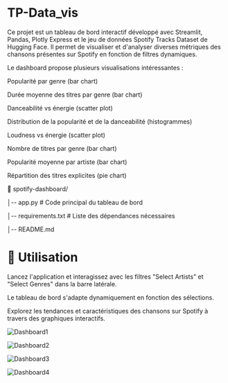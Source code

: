 # TP-Data_vis

Ce projet est un tableau de bord interactif développé avec Streamlit, Pandas, Plotly Express et le jeu de données Spotify Tracks Dataset de Hugging Face. 
Il permet de visualiser et d'analyser diverses métriques des chansons présentes sur Spotify en fonction de filtres dynamiques.

Le dashboard propose plusieurs visualisations intéressantes :

Popularité par genre (bar chart)

Durée moyenne des titres par genre (bar chart)

Danceabilité vs énergie (scatter plot)

Distribution de la popularité et de la danceabilité (histogrammes)

Loudness vs énergie (scatter plot)

Nombre de titres par genre (bar chart)

Popularité moyenne par artiste (bar chart)

Répartition des titres explicites (pie chart)

📁 spotify-dashboard/

│-- app.py             # Code principal du tableau de bord

│-- requirements.txt   # Liste des dépendances nécessaires

│-- README.md 

# 🎯 Utilisation
Lancez l'application et interagissez avec les filtres "Select Artists" et "Select Genres" dans la barre latérale.

Le tableau de bord s'adapte dynamiquement en fonction des sélections.

Explorez les tendances et caractéristiques des chansons sur Spotify à travers des graphiques interactifs.


![Dashboard1](https://github.com/user-attachments/assets/28e87a57-5d21-4361-966d-09acb950b5fd)

![Dashboard2](https://github.com/user-attachments/assets/1bac0459-8356-4639-a241-76912cb6469c)

![Dashboard3](https://github.com/user-attachments/assets/64da6d3b-af94-491a-a499-bd0674118909)

![Dashboard4](https://github.com/user-attachments/assets/2803b2d2-8765-4e7c-abb5-5ee74be8668b)
